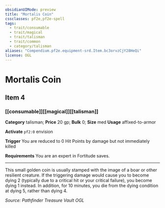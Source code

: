 ```yaml
---
obsidianUIMode: preview
title: "Mortalis Coin"
cssclasses: pf2e,pf2e-spell
tags:
  - trait/consumable
  - trait/magical
  - trait/talisman
  - trait/common
  - category/talisman
aliases: "Compendium.pf2e.equipment-srd.Item.bc3orvzCjY28HeQi"
license: OGL
---
```

# Mortalis Coin
## Item 4
### [[consumable]][[magical]][[talisman]]

**Category** talisman; 
**Price** 20 gp; 
**Bulk** 0; **Size** med
**Usage** affixed-to-armor

**Activate** `pf2:0` envision

**Trigger** You are reduced to 0 Hit Points by damage but not immediately killed

**Requirements** You are an expert in Fortitude saves.

* * *

This small golden coin is usually stamped with the image of a boar or other resilient creature. If the triggering damage would cause you to become dying 2 (typically due to a critical hit or your critical failure), you become dying 1 instead. In addition, for 10 minutes, you die from the dying condition at dying 5, rather than dying 4.

*Source: Pathfinder Treasure Vault*
*OGL*